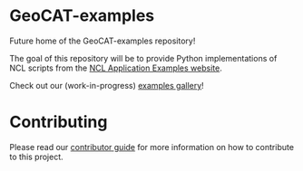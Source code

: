 GeoCAT-examples
===============
Future home of the GeoCAT-examples repository!

The goal of this repository will be to provide Python implementations of NCL scripts from the [NCL Application Examples website](https://ncl.ucar.edu/Applications/).

Check out our (work-in-progress) [examples gallery](https://geocat-examples.readthedocs.io/en/latest/)!

Contributing
============
Please read our [contributor guide](CONTRIBUTING.md) for more information on how to contribute to this project. 
